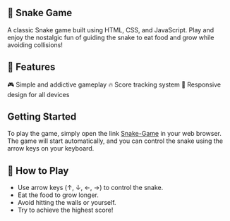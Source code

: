 ## 🐍 Snake Game
A classic Snake game built using HTML, CSS, and JavaScript. Play and enjoy the nostalgic fun of guiding the snake to eat food and grow while avoiding collisions!


## 🚀 Features
🎮 Simple and addictive gameplay
🔥 Score tracking system
📱 Responsive design for all devices


## Getting Started
To play the game, simply open the link [Snake-Game](https://khushisnakegame.netlify.app) in your web browser. The game will start automatically, and you can control the snake using the arrow keys on your keyboard.


## 🎯 How to Play
- Use arrow keys (↑, ↓, ←, →) to control the snake.
- Eat the food to grow longer.
- Avoid hitting the walls or yourself.
- Try to achieve the highest score!

